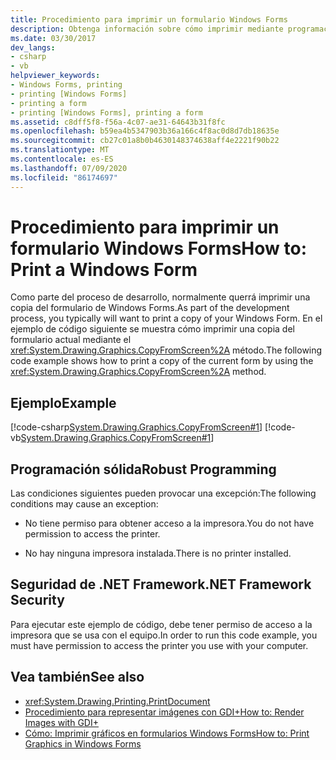 ```yaml
---
title: Procedimiento para imprimir un formulario Windows Forms
description: Obtenga información sobre cómo imprimir mediante programación una copia del formulario de Windows Forms actual mediante el método CopyFromScreen.
ms.date: 03/30/2017
dev_langs:
- csharp
- vb
helpviewer_keywords:
- Windows Forms, printing
- printing [Windows Forms]
- printing a form
- printing [Windows Forms], printing a form
ms.assetid: c8dff5f8-f56a-4c07-ae31-64643b31f8fc
ms.openlocfilehash: b59ea4b5347903b36a166c4f8ac0d8d7db18635e
ms.sourcegitcommit: cb27c01a8b0b4630148374638aff4e2221f90b22
ms.translationtype: MT
ms.contentlocale: es-ES
ms.lasthandoff: 07/09/2020
ms.locfileid: "86174697"
---
```

# <a name="how-to-print-a-windows-form"></a><span data-ttu-id="73947-103">Procedimiento para imprimir un formulario Windows Forms</span><span class="sxs-lookup"><span data-stu-id="73947-103">How to: Print a Windows Form</span></span>
<span data-ttu-id="73947-104">Como parte del proceso de desarrollo, normalmente querrá imprimir una copia del formulario de Windows Forms.</span><span class="sxs-lookup"><span data-stu-id="73947-104">As part of the development process, you typically will want to print a copy of your Windows Form.</span></span> <span data-ttu-id="73947-105">En el ejemplo de código siguiente se muestra cómo imprimir una copia del formulario actual mediante el <xref:System.Drawing.Graphics.CopyFromScreen%2A> método.</span><span class="sxs-lookup"><span data-stu-id="73947-105">The following code example shows how to print a copy of the current form by using the <xref:System.Drawing.Graphics.CopyFromScreen%2A> method.</span></span>  
  
## <a name="example"></a><span data-ttu-id="73947-106">Ejemplo</span><span class="sxs-lookup"><span data-stu-id="73947-106">Example</span></span>  
 [!code-csharp[System.Drawing.Graphics.CopyFromScreen#1](~/samples/snippets/csharp/VS_Snippets_Winforms/System.Drawing.Graphics.CopyFromScreen/CS/Form1.cs#1)]
 [!code-vb[System.Drawing.Graphics.CopyFromScreen#1](~/samples/snippets/visualbasic/VS_Snippets_Winforms/System.Drawing.Graphics.CopyFromScreen/VB/Form1.vb#1)]  
  
## <a name="robust-programming"></a><span data-ttu-id="73947-107">Programación sólida</span><span class="sxs-lookup"><span data-stu-id="73947-107">Robust Programming</span></span>  
 <span data-ttu-id="73947-108">Las condiciones siguientes pueden provocar una excepción:</span><span class="sxs-lookup"><span data-stu-id="73947-108">The following conditions may cause an exception:</span></span>  
  
- <span data-ttu-id="73947-109">No tiene permiso para obtener acceso a la impresora.</span><span class="sxs-lookup"><span data-stu-id="73947-109">You do not have permission to access the printer.</span></span>  
  
- <span data-ttu-id="73947-110">No hay ninguna impresora instalada.</span><span class="sxs-lookup"><span data-stu-id="73947-110">There is no printer installed.</span></span>  
  
## <a name="net-framework-security"></a><span data-ttu-id="73947-111">Seguridad de .NET Framework</span><span class="sxs-lookup"><span data-stu-id="73947-111">.NET Framework Security</span></span>  
 <span data-ttu-id="73947-112">Para ejecutar este ejemplo de código, debe tener permiso de acceso a la impresora que se usa con el equipo.</span><span class="sxs-lookup"><span data-stu-id="73947-112">In order to run this code example, you must have permission to access the printer you use with your computer.</span></span>  
  
## <a name="see-also"></a><span data-ttu-id="73947-113">Vea también</span><span class="sxs-lookup"><span data-stu-id="73947-113">See also</span></span>

- <xref:System.Drawing.Printing.PrintDocument>
- [<span data-ttu-id="73947-114">Procedimiento para representar imágenes con GDI+</span><span class="sxs-lookup"><span data-stu-id="73947-114">How to: Render Images with GDI+</span></span>](how-to-render-images-with-gdi.md)
- [<span data-ttu-id="73947-115">Cómo: Imprimir gráficos en formularios Windows Forms</span><span class="sxs-lookup"><span data-stu-id="73947-115">How to: Print Graphics in Windows Forms</span></span>](how-to-print-graphics-in-windows-forms.md)
